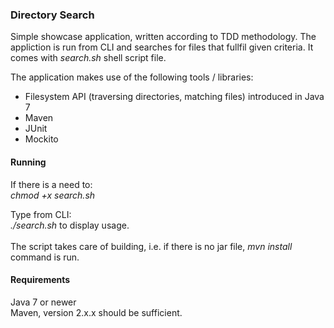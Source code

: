 ### Directory Search
Simple showcase application, written according to TDD methodology. The appliction is run from CLI and searches for files that fullfil given criteria. 
It comes with _search.sh_ shell script file. 

The application makes use of the following tools / libraries:
* Filesystem API (traversing directories, matching files) introduced in Java 7 
* Maven
* JUnit
* Mockito

#### Running

If there is a need to: <br/>
_chmod +x search.sh_

Type from CLI:<br/>
_./search.sh_ to display usage.<br/><br/>
The script takes care of building, i.e. if there is no jar file, _mvn install_ command is run.

#### Requirements

Java 7 or newer<br/>
Maven, version 2.x.x should be sufficient.
